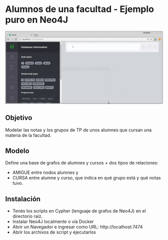 # Alumnos de una facultad - Ejemplo puro en Neo4J

![video](video/demo.gif)

## Objetivo
Modelar las notas y los grupos de TP de unos alumnes que cursan una materia de la facultad.

## Modelo

Define una base de grafos de alumnes y cursos + dos tipos de relaciones: 

* AMIGUE entre nodos alumnes y 
* CURSA entre alumne y curso, que indica en qué grupo está y qué notas tuvo.

## Instalación

* Tenés los scripts en Cypher (lenguaje de grafos de Neo4J) en el directorio raíz.
* Instalar Neo4J localmente o vía Docker
* Abrir un Navegador e ingresar como URL: http://localhost:7474
* Abrir los archivos de script y ejecutarlos
